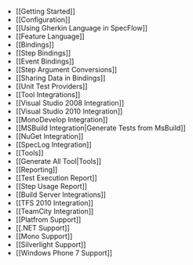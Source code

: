 * [[Getting Started]]
* [[Configuration]]
* [[Using Gherkin Language in SpecFlow]]
 * [[Feature Language]]
* [[Bindings]]
 * [[Step Bindings]]
 * [[Event Bindings]]
 * [[Step Argument Conversions]]
 * [[Sharing Data in Bindings]]
* [[Unit Test Providers]]
* [[Tool Integrations]]
 * [[Visual Studio 2008 Integration]]
 * [[Visual Studio 2010 Integration]]
 * [[MonoDevelop Integration]]
 * [[MSBuild Integration|Generate Tests from MsBuild]]
 * [[NuGet Integration]]
 * [[SpecLog Integration]]
* [[Tools]]
 * [[Generate All Tool|Tools]]
* [[Reporting]]
 * [[Test Execution Report]]
 * [[Step Usage Report]]
* [[Build Server Integrations]]
 * [[TFS 2010 Integration]]
 * [[TeamCity Integration]]
* [[Platfrom Support]]
 * [[.NET Support]]
 * [[Mono Support]]
 * [[Silverlight Support]]
 * [[Windows Phone 7 Support]]